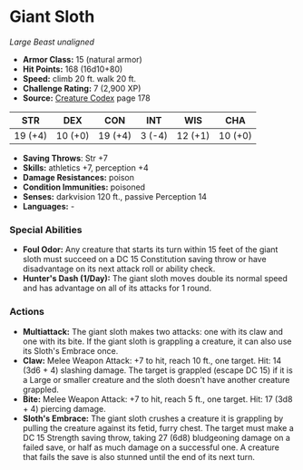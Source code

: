 # Giant Sloth

*Large* *Beast* *unaligned*

- **Armor Class:** 15 (natural armor)
- **Hit Points:** 168 (16d10+80)
- **Speed:** climb 20 ft. walk 20 ft.
- **Challenge Rating:** 7 (2,900 XP)
- **Source:** [Creature Codex](https://koboldpress.com/kpstore/product/creature-codex-for-5th-edition-dnd) page 178

| STR | DEX | CON | INT | WIS | CHA |
| --- | --- | --- | --- | --- | --- |
| 19 (+4) | 10 (+0) | 19 (+4) | 3 (-4) | 12 (+1) | 10 (+0) |

- **Saving Throws**: Str +7
- **Skills:** athletics +7, perception +4
- **Damage Resistances:** poison
- **Condition Immunities:** poisoned
- **Senses:** darkvision 120 ft., passive Perception 14
- **Languages:** -
### Special Abilities
- **Foul Odor:** Any creature that starts its turn within 15 feet of the giant sloth must succeed on a DC 15 Constitution saving throw or have disadvantage on its next attack roll or ability check.
- **Hunter's Dash (1/Day):** The giant sloth moves double its normal speed and has advantage on all of its attacks for 1 round.
### Actions
- **Multiattack:** The giant sloth makes two attacks: one with its claw and one with its bite. If the giant sloth is grappling a creature, it can also use its Sloth's Embrace once.
- **Claw:** Melee Weapon Attack: +7 to hit, reach 10 ft., one target. Hit: 14 (3d6 + 4) slashing damage. The target is grappled (escape DC 15) if it is a Large or smaller creature and the sloth doesn't have another creature grappled.
- **Bite:** Melee Weapon Attack: +7 to hit, reach 5 ft., one target. Hit: 17 (3d8 + 4) piercing damage.
- **Sloth's Embrace:** The giant sloth crushes a creature it is grappling by pulling the creature against its fetid, furry chest. The target must make a DC 15 Strength saving throw, taking 27 (6d8) bludgeoning damage on a failed save, or half as much damage on a successful one. A creature that fails the save is also stunned until the end of its next turn.


